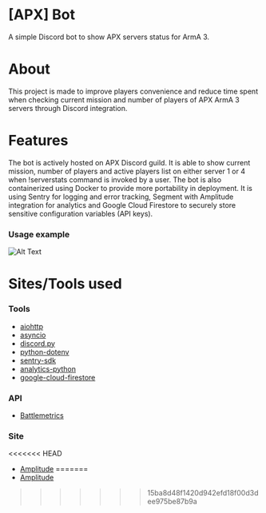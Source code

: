 # [APX] Bot
A simple Discord bot to show APX servers status for ArmA 3.

# About
This project is made to improve players convenience and reduce time spent when checking current mission and number of players of APX ArmA 3 servers through Discord integration.

# Features
The bot is actively hosted on APX Discord guild. It is able to show current mission, number of players and active players list on either server 1 or 4 when !serverstats command is invoked by a user. The bot is also containerized using Docker to provide more portability in deployment. It is using Sentry for logging and error tracking, Segment with Amplitude integration for analytics and Google Cloud Firestore to securely store sensitive configuration variables (API keys).

### Usage example

![Alt Text](https://github.com/farhannysf/apx_bot/blob/master/docs/apxbot.gif)

# Sites/Tools used

### Tools
* [aiohttp](https://docs.aiohttp.org/en/stable/)
* [asyncio](https://docs.python.org/3.6/library/asyncio.html)
* [discord.py](https://discordpy.readthedocs.io/en/latest/)
* [python-dotenv](https://github.com/theskumar/python-dotenv)
* [sentry-sdk](https://docs.sentry.io/error-reporting/quickstart/?platform=python)
* [analytics-python](https://segment.com/docs/sources/server/python/)
* [google-cloud-firestore](https://cloud.google.com/firestore/docs/quickstart-servers)

### API
* [Battlemetrics](https://www.battlemetrics.com/developers/documentation)

### Site
<<<<<<< HEAD
* [Amplitude](https://amplitude.com/)
=======
* [Amplitude](https://amplitude.com/)
>>>>>>> 15ba8d48f1420d942efd18f00d3dee975be87b9a
